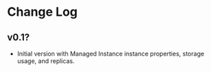 # Change Log

## v0.1?
* Initial version with Managed Instance instance properties, storage usage, and replicas.

